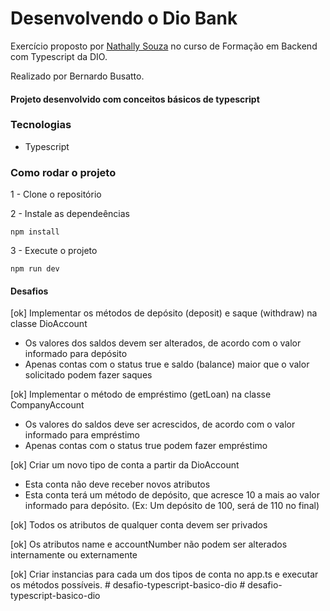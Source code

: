 # Desenvolvendo o Dio Bank
Exercício proposto por [Nathally Souza](https://github.com/nathyts)
no curso de Formação em Backend com Typescript da DIO.

Realizado por Bernardo Busatto.

#### Projeto desenvolvido com conceitos básicos de typescript

### Tecnologias
- Typescript

### Como rodar o projeto

1 - Clone o repositório

2 - Instale as dependeências
    
    npm install

3 - Execute o projeto

    npm run dev

#### Desafios
[ok] Implementar os métodos de depósito (deposit) e saque (withdraw) na classe DioAccount
  - Os valores dos saldos devem ser alterados, de acordo com o valor informado para depósito
  - Apenas contas com o status true e saldo (balance) maior que o valor solicitado podem fazer saques

[ok] Implementar o método de empréstimo (getLoan) na classe CompanyAccount
  - Os valores do saldos deve ser acrescidos, de acordo com o valor informado para empréstimo
  - Apenas contas com o status true podem fazer empréstimo

[ok] Criar um novo tipo de conta a partir da DioAccount
  - Esta conta não deve receber novos atributos
  - Esta conta terá um método de depósito, que acresce 10 a mais ao valor informado para depósito. (Ex: Um depósito de 100, será de 110 no final)

[ok] Todos os atributos de qualquer conta devem ser privados

[ok] Os atributos name e accountNumber não podem ser alterados internamente ou externamente

[ok] Criar instancias para cada um dos tipos de conta no app.ts e executar os métodos possíveis.
#   d e s a f i o - t y p e s c r i p t - b a s i c o - d i o 
 
 #   d e s a f i o - t y p e s c r i p t - b a s i c o - d i o 
 
 